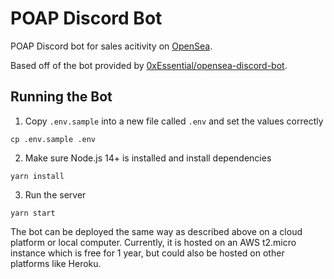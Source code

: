 # POAP Discord Bot

POAP Discord bot for sales acitivity on [OpenSea](https://opensea.io/collection/poap-v2).

Based off of the bot provided by [0xEssential/opensea-discord-bot](https://github.com/0xEssential/opensea-discord-bot).

## Running the Bot

1. Copy `.env.sample` into a new file called `.env` and set the values correctly
```
cp .env.sample .env
```

2. Make sure Node.js 14+ is installed and install dependencies
```
yarn install
```

3. Run the server
```
yarn start
```

The bot can be deployed the same way as described above on a cloud platform or local computer. Currently, it is hosted on an AWS t2.micro instance which is free for 1 year, but could also be hosted on other platforms like Heroku.
